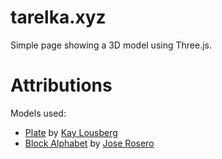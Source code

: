 # tarelka.xyz

Simple page showing a 3D model using Three.js.

# Attributions

Models used:

- [Plate](https://poly.pizza/m/rTXpwR22g1) by [Kay Lousberg](https://poly.pizza/u/Kay%20Lousberg)
- [Block Alphabet](https://poly.pizza/m/x4Ia0hqh7t) by [Jose Rosero](https://poly.pizza/u/Jose%20Rosero)